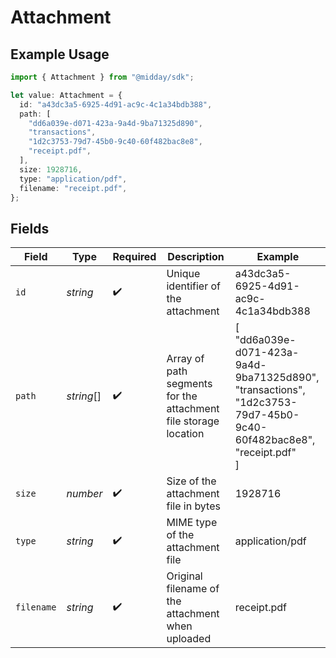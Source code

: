 # Attachment

## Example Usage

```typescript
import { Attachment } from "@midday/sdk";

let value: Attachment = {
  id: "a43dc3a5-6925-4d91-ac9c-4c1a34bdb388",
  path: [
    "dd6a039e-d071-423a-9a4d-9ba71325d890",
    "transactions",
    "1d2c3753-79d7-45b0-9c40-60f482bac8e8",
    "receipt.pdf",
  ],
  size: 1928716,
  type: "application/pdf",
  filename: "receipt.pdf",
};
```

## Fields

| Field                                                                                                             | Type                                                                                                              | Required                                                                                                          | Description                                                                                                       | Example                                                                                                           |
| ----------------------------------------------------------------------------------------------------------------- | ----------------------------------------------------------------------------------------------------------------- | ----------------------------------------------------------------------------------------------------------------- | ----------------------------------------------------------------------------------------------------------------- | ----------------------------------------------------------------------------------------------------------------- |
| `id`                                                                                                              | *string*                                                                                                          | :heavy_check_mark:                                                                                                | Unique identifier of the attachment                                                                               | a43dc3a5-6925-4d91-ac9c-4c1a34bdb388                                                                              |
| `path`                                                                                                            | *string*[]                                                                                                        | :heavy_check_mark:                                                                                                | Array of path segments for the attachment file storage location                                                   | [<br/>"dd6a039e-d071-423a-9a4d-9ba71325d890",<br/>"transactions",<br/>"1d2c3753-79d7-45b0-9c40-60f482bac8e8",<br/>"receipt.pdf"<br/>] |
| `size`                                                                                                            | *number*                                                                                                          | :heavy_check_mark:                                                                                                | Size of the attachment file in bytes                                                                              | 1928716                                                                                                           |
| `type`                                                                                                            | *string*                                                                                                          | :heavy_check_mark:                                                                                                | MIME type of the attachment file                                                                                  | application/pdf                                                                                                   |
| `filename`                                                                                                        | *string*                                                                                                          | :heavy_check_mark:                                                                                                | Original filename of the attachment when uploaded                                                                 | receipt.pdf                                                                                                       |